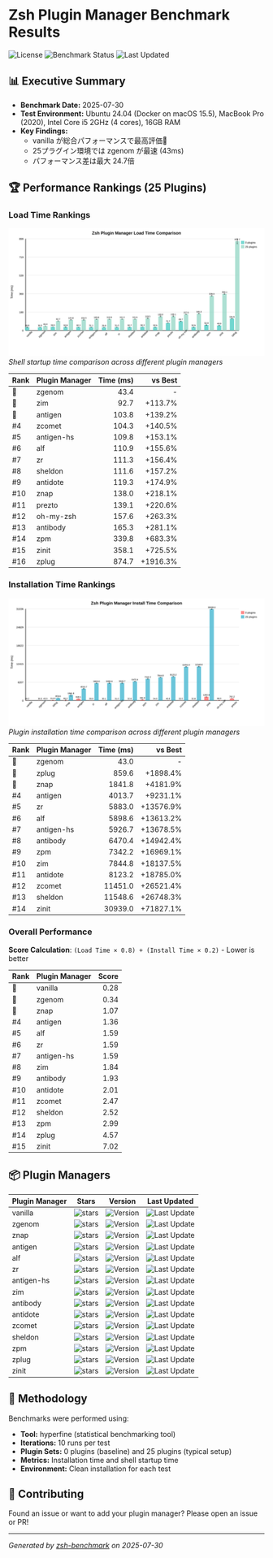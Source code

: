# Zsh Plugin Manager Benchmark Results

![License](https://img.shields.io/badge/license-MIT-blue)
![Benchmark Status](https://img.shields.io/badge/benchmark%20status-automated-brightgreen)
![Last Updated](https://img.shields.io/badge/last%20updated-2025-07-30-blue)

## 📊 Executive Summary

- **Benchmark Date:** 2025-07-30
- **Test Environment:** Ubuntu 24.04 (Docker on macOS 15.5), MacBook Pro (2020), Intel Core i5 2GHz (4 cores), 16GB RAM
- **Key Findings:**
  - vanilla が総合パフォーマンスで最高評価🥇
  - 25プラグイン環境では zgenom が最速 (43ms)
  - パフォーマンス差は最大 24.7倍

## 🏆 Performance Rankings (25 Plugins)

### Load Time Rankings

![Load Time Comparison](results/load-time-comparison-chart.svg)
_Shell startup time comparison across different plugin managers_

| Rank | Plugin Manager | Time (ms) | vs Best |
|---|---|---:|---:|
| 🥇 | zgenom | 43.4 | - |
| 🥈 | zim | 92.7 | +113.7% |
| 🥉 | antigen | 103.8 | +139.2% |
| #4 | zcomet | 104.3 | +140.5% |
| #5 | antigen-hs | 109.8 | +153.1% |
| #6 | alf | 110.9 | +155.6% |
| #7 | zr | 111.3 | +156.4% |
| #8 | sheldon | 111.6 | +157.2% |
| #9 | antidote | 119.3 | +174.9% |
| #10 | znap | 138.0 | +218.1% |
| #11 | prezto | 139.1 | +220.6% |
| #12 | oh-my-zsh | 157.6 | +263.3% |
| #13 | antibody | 165.3 | +281.1% |
| #14 | zpm | 339.8 | +683.3% |
| #15 | zinit | 358.1 | +725.5% |
| #16 | zplug | 874.7 | +1916.3% |

### Installation Time Rankings

![Installation Time Comparison](results/install-time-comparison-chart.svg)
_Plugin installation time comparison across different plugin managers_

| Rank | Plugin Manager | Time (ms) | vs Best |
|---|---|---:|---:|
| 🥇 | zgenom | 43.0 | - |
| 🥈 | zplug | 859.6 | +1898.4% |
| 🥉 | znap | 1841.8 | +4181.9% |
| #4 | antigen | 4013.7 | +9231.1% |
| #5 | zr | 5883.0 | +13576.9% |
| #6 | alf | 5898.6 | +13613.2% |
| #7 | antigen-hs | 5926.7 | +13678.5% |
| #8 | antibody | 6470.4 | +14942.4% |
| #9 | zpm | 7342.2 | +16969.1% |
| #10 | zim | 7844.8 | +18137.5% |
| #11 | antidote | 8123.2 | +18785.0% |
| #12 | zcomet | 11451.0 | +26521.4% |
| #13 | sheldon | 11548.6 | +26748.3% |
| #14 | zinit | 30939.0 | +71827.1% |

### Overall Performance

**Score Calculation**: `(Load Time × 0.8) + (Install Time × 0.2)` - Lower is better

| Rank | Plugin Manager | Score |
|---|---|---:|
| 🥇 | vanilla | 0.28 |
| 🥈 | zgenom | 0.34 |
| 🥉 | znap | 1.07 |
| #4 | antigen | 1.36 |
| #5 | alf | 1.59 |
| #6 | zr | 1.59 |
| #7 | antigen-hs | 1.59 |
| #8 | zim | 1.84 |
| #9 | antibody | 1.93 |
| #10 | antidote | 2.01 |
| #11 | zcomet | 2.47 |
| #12 | sheldon | 2.52 |
| #13 | zpm | 2.99 |
| #14 | zplug | 4.57 |
| #15 | zinit | 7.02 |

## 📦 Plugin Managers

| Plugin Manager | Stars | Version | Last Updated |
|---|---|---|---|
| vanilla | ![stars](https://img.shields.io/github/stars/zsh-users/zsh?style=social) | ![Version](https://img.shields.io/github/v/tag/zsh-users/zsh?include_prereleases&sort=semver&label=version&fallback=commit) | ![Last Update](https://img.shields.io/github/last-commit/zsh-users/zsh?style=flat&label=updated) |
| zgenom | ![stars](https://img.shields.io/github/stars/jandamm/zgenom?style=social) | ![Version](https://img.shields.io/github/v/tag/jandamm/zgenom?include_prereleases&sort=semver&label=version&fallback=commit) | ![Last Update](https://img.shields.io/github/last-commit/jandamm/zgenom?style=flat&label=updated) |
| znap | ![stars](https://img.shields.io/github/stars/marlonrichert/zsh-snap?style=social) | ![Version](https://img.shields.io/github/v/tag/marlonrichert/zsh-snap?include_prereleases&sort=semver&label=version&fallback=commit) | ![Last Update](https://img.shields.io/github/last-commit/marlonrichert/zsh-snap?style=flat&label=updated) |
| antigen | ![stars](https://img.shields.io/github/stars/zsh-users/antigen?style=social) | ![Version](https://img.shields.io/github/v/tag/zsh-users/antigen?include_prereleases&sort=semver&label=version&fallback=commit) | ![Last Update](https://img.shields.io/github/last-commit/zsh-users/antigen?style=flat&label=updated) |
| alf | ![stars](https://img.shields.io/github/stars/psyrendust/alf?style=social) | ![Version](https://img.shields.io/github/v/tag/psyrendust/alf?include_prereleases&sort=semver&label=version&fallback=commit) | ![Last Update](https://img.shields.io/github/last-commit/psyrendust/alf?style=flat&label=updated) |
| zr | ![stars](https://img.shields.io/github/stars/jedahan/zr?style=social) | ![Version](https://img.shields.io/github/v/tag/jedahan/zr?include_prereleases&sort=semver&label=version&fallback=commit) | ![Last Update](https://img.shields.io/github/last-commit/jedahan/zr?style=flat&label=updated) |
| antigen-hs | ![stars](https://img.shields.io/github/stars/Tarrasch/antigen-hs?style=social) | ![Version](https://img.shields.io/github/v/tag/Tarrasch/antigen-hs?include_prereleases&sort=semver&label=version&fallback=commit) | ![Last Update](https://img.shields.io/github/last-commit/Tarrasch/antigen-hs?style=flat&label=updated) |
| zim | ![stars](https://img.shields.io/github/stars/zimfw/zimfw?style=social) | ![Version](https://img.shields.io/github/v/tag/zimfw/zimfw?include_prereleases&sort=semver&label=version&fallback=commit) | ![Last Update](https://img.shields.io/github/last-commit/zimfw/zimfw?style=flat&label=updated) |
| antibody | ![stars](https://img.shields.io/github/stars/getantibody/antibody?style=social) | ![Version](https://img.shields.io/github/v/tag/getantibody/antibody?include_prereleases&sort=semver&label=version&fallback=commit) | ![Last Update](https://img.shields.io/github/last-commit/getantibody/antibody?style=flat&label=updated) |
| antidote | ![stars](https://img.shields.io/github/stars/mattmc3/antidote?style=social) | ![Version](https://img.shields.io/github/v/tag/mattmc3/antidote?include_prereleases&sort=semver&label=version&fallback=commit) | ![Last Update](https://img.shields.io/github/last-commit/mattmc3/antidote?style=flat&label=updated) |
| zcomet | ![stars](https://img.shields.io/github/stars/agkozak/zcomet?style=social) | ![Version](https://img.shields.io/github/v/tag/agkozak/zcomet?include_prereleases&sort=semver&label=version&fallback=commit) | ![Last Update](https://img.shields.io/github/last-commit/agkozak/zcomet?style=flat&label=updated) |
| sheldon | ![stars](https://img.shields.io/github/stars/rossmacarthur/sheldon?style=social) | ![Version](https://img.shields.io/github/v/tag/rossmacarthur/sheldon?include_prereleases&sort=semver&label=version&fallback=commit) | ![Last Update](https://img.shields.io/github/last-commit/rossmacarthur/sheldon?style=flat&label=updated) |
| zpm | ![stars](https://img.shields.io/github/stars/zpm-zsh/zpm?style=social) | ![Version](https://img.shields.io/github/v/tag/zpm-zsh/zpm?include_prereleases&sort=semver&label=version&fallback=commit) | ![Last Update](https://img.shields.io/github/last-commit/zpm-zsh/zpm?style=flat&label=updated) |
| zplug | ![stars](https://img.shields.io/github/stars/zplug/zplug?style=social) | ![Version](https://img.shields.io/github/v/tag/zplug/zplug?include_prereleases&sort=semver&label=version&fallback=commit) | ![Last Update](https://img.shields.io/github/last-commit/zplug/zplug?style=flat&label=updated) |
| zinit | ![stars](https://img.shields.io/github/stars/zdharma-continuum/zinit?style=social) | ![Version](https://img.shields.io/github/v/tag/zdharma-continuum/zinit?include_prereleases&sort=semver&label=version&fallback=commit) | ![Last Update](https://img.shields.io/github/last-commit/zdharma-continuum/zinit?style=flat&label=updated) |

## 📝 Methodology

Benchmarks were performed using:

- **Tool:** hyperfine (statistical benchmarking tool)
- **Iterations:** 10 runs per test
- **Plugin Sets:** 0 plugins (baseline) and 25 plugins (typical setup)
- **Metrics:** Installation time and shell startup time
- **Environment:** Clean installation for each test

## 🤝 Contributing

Found an issue or want to add your plugin manager? Please open an issue or PR!

---

_Generated by [zsh-benchmark](https://github.com/your-repo/zsh-benchmark) on
2025-07-30_
